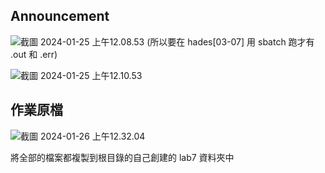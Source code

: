 ## Announcement
![截圖 2024-01-25 上午12.08.53](https://hackmd.io/_uploads/SkVQLhAYT.png)
(所以要在 hades[03-07] 用 sbatch 跑才有 .out 和 .err)

![截圖 2024-01-25 上午12.10.53](https://hackmd.io/_uploads/BkqcI30Y6.png)
## 作業原檔
![截圖 2024-01-26 上午12.32.04](https://hackmd.io/_uploads/B1GGaWgc6.png)

將全部的檔案都複製到根目錄的自己創建的 lab7 資料夾中